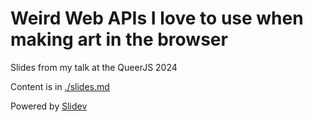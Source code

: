 # Weird Web APIs I love to use when making art in the browser

Slides from my talk at the QueerJS 2024

Content is in [./slides.md](./slides.md)

Powered by [Slidev](https://sli.dev/)

